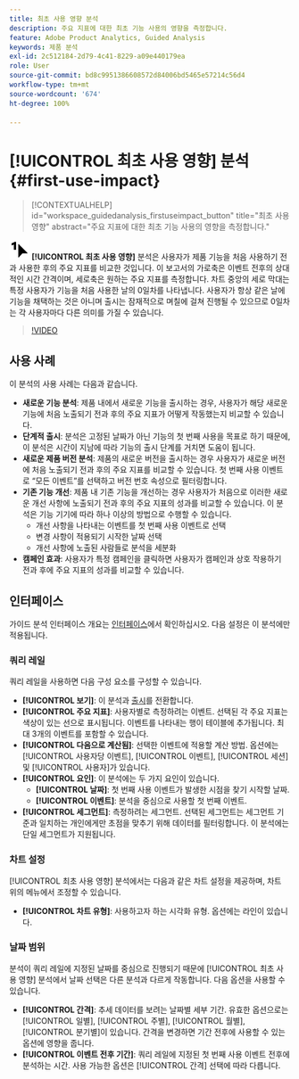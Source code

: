```yaml
---
title: 최초 사용 영향 분석
description: 주요 지표에 대한 최초 기능 사용의 영향을 측정합니다.
feature: Adobe Product Analytics, Guided Analysis
keywords: 제품 분석
exl-id: 2c512184-2d79-4c41-8229-a09e440179ea
role: User
source-git-commit: bd8c9951386608572d84006bd5465e57214c56d4
workflow-type: tm+mt
source-wordcount: '674'
ht-degree: 100%

---
```


# [!UICONTROL 최초 사용 영향] 분석 {#first-use-impact}

<!-- markdownlint-disable MD034 -->

>[!CONTEXTUALHELP]
>id="workspace_guidedanalysis_firstuseimpact_button"
>title="최초 사용 영향"
>abstract="주요 지표에 대한 최초 기능 사용의 영향을 측정합니다."

<!-- markdownlint-enable MD034 -->

![FirstUse](/help/assets/icons/FirstUse.svg) **[!UICONTROL 최초 사용 영향]** 분석은 사용자가 제품 기능을 처음 사용하기 전과 사용한 후의 주요 지표를 비교한 것입니다. 이 보고서의 가로축은 이벤트 전후의 상대적인 시간 간격이며, 세로축은 원하는 주요 지표를 측정합니다. 차트 중앙의 세로 막대는 특정 사용자가 기능을 처음 사용한 날의 0일차를 나타냅니다. 사용자가 항상 같은 날에 기능을 채택하는 것은 아니며 출시는 잠재적으로 며칠에 걸쳐 진행될 수 있으므로 0일차는 각 사용자마다 다른 의미를 가질 수 있습니다.


>[!VIDEO](https://video.tv.adobe.com/v/3423499/?captions=kor&quality=12&learn=on)


## 사용 사례

이 분석의 사용 사례는 다음과 같습니다.

* **새로운 기능 분석**: 제품 내에서 새로운 기능을 출시하는 경우, 사용자가 해당 새로운 기능에 처음 노출되기 전과 후의 주요 지표가 어떻게 작동했는지 비교할 수 있습니다.
* **단계적 출시**: 분석은 고정된 날짜가 아닌 기능의 첫 번째 사용을 목표로 하기 때문에, 이 분석은 시간이 지남에 따라 기능의 출시 단계를 거치면 도움이 됩니다.
* **새로운 제품 버전 분석**: 제품의 새로운 버전을 출시하는 경우 사용자가 새로운 버전에 처음 노출되기 전과 후의 주요 지표를 비교할 수 있습니다. 첫 번째 사용 이벤트로 “모든 이벤트”를 선택하고 버전 번호 속성으로 필터링합니다.
* **기존 기능 개선**: 제품 내 기존 기능을 개선하는 경우 사용자가 처음으로 이러한 새로운 개선 사항에 노출되기 전과 후의 주요 지표의 성과를 비교할 수 있습니다. 이 분석은 기능 기기에 따라 하나 이상의 방법으로 수행할 수 있습니다.
   * 개선 사항을 나타내는 이벤트를 첫 번째 사용 이벤트로 선택
   * 변경 사항이 적용되기 시작한 날짜 선택
   * 개선 사항에 노출된 사람들로 분석을 세분화
* **캠페인 효과**: 사용자가 특정 캠페인을 클릭하면 사용자가 캠페인과 상호 작용하기 전과 후에 주요 지표의 성과를 비교할 수 있습니다.

## 인터페이스

가이드 분석 인터페이스 개요는 [인터페이스](../overview.md#interface)에서 확인하십시오. 다음 설정은 이 분석에만 적용됩니다.

### 쿼리 레일

쿼리 레일을 사용하면 다음 구성 요소를 구성할 수 있습니다.

* **[!UICONTROL 보기]**: 이 분석과 [출시](release-impact.md)를 전환합니다.
* **[!UICONTROL 주요 지표]**: 사용자별로 측정하려는 이벤트. 선택된 각 주요 지표는 색상이 있는 선으로 표시됩니다. 이벤트를 나타내는 행이 테이블에 추가됩니다. 최대 3개의 이벤트를 포함할 수 있습니다.
* **[!UICONTROL 다음으로 계산됨]**: 선택한 이벤트에 적용할 계산 방법. 옵션에는 [!UICONTROL 사용자당 이벤트], [!UICONTROL 이벤트], [!UICONTROL 세션] 및 [!UICONTROL 사용자]가 있습니다.
* **[!UICONTROL 요인]**: 이 분석에는 두 가지 요인이 있습니다.
   * **[!UICONTROL 날짜]**: 첫 번째 사용 이벤트가 발생한 시점을 찾기 시작할 날짜.
   * **[!UICONTROL 이벤트]**: 분석을 중심으로 사용할 첫 번째 이벤트.
* **[!UICONTROL 세그먼트]**: 측정하려는 세그먼트. 선택된 세그먼트는 세그먼트 기준과 일치하는 개인에게만 초점을 맞추기 위해 데이터를 필터링합니다. 이 분석에는 단일 세그먼트가 지원됩니다.

### 차트 설정

[!UICONTROL 최초 사용 영향] 분석에서는 다음과 같은 차트 설정을 제공하며, 차트 위의 메뉴에서 조정할 수 있습니다.

* **[!UICONTROL 차트 유형]**: 사용하고자 하는 시각화 유형. 옵션에는 라인이 있습니다.

### 날짜 범위

분석이 쿼리 레일에 지정된 날짜를 중심으로 진행되기 때문에 [!UICONTROL 최초 사용 영향] 분석에서 날짜 선택은 다른 분석과 다르게 작동합니다. 다음 옵션을 사용할 수 있습니다.

* **[!UICONTROL 간격]**: 추세 데이터를 보려는 날짜별 세부 기간. 유효한 옵션으로는 [!UICONTROL 일별], [!UICONTROL 주별], [!UICONTROL 월별], [!UICONTROL 분기별]이 있습니다. 간격을 변경하면 기간 전후에 사용할 수 있는 옵션에 영향을 줍니다.
* **[!UICONTROL 이벤트 전후 기간]**: 쿼리 레일에 지정된 첫 번째 사용 이벤트 전후에 분석하는 시간. 사용 가능한 옵션은 [!UICONTROL 간격] 선택에 따라 다릅니다.

<!--
## Example

See below for an example of the analysis.

![First use impact](../assets/first-use-impact.png)

-->
